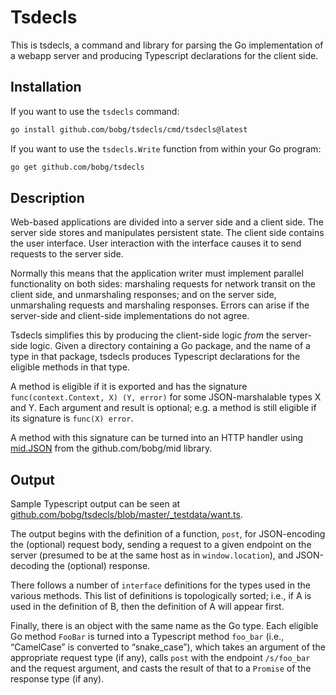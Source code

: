 # Tsdecls

This is tsdecls,
a command and library for parsing the Go implementation of a webapp server
and producing Typescript declarations for the client side.

## Installation

If you want to use the `tsdecls` command:

```sh
go install github.com/bobg/tsdecls/cmd/tsdecls@latest
```

If you want to use the `tsdecls.Write` function from within your Go program:

```sh
go get github.com/bobg/tsdecls
```

## Description

Web-based applications are divided into a server side and a client side.
The server side stores and manipulates persistent state.
The client side contains the user interface.
User interaction with the interface
causes it to send requests to the server side.

Normally this means that the application writer must implement parallel functionality on both sides:
marshaling requests for network transit on the client side,
and unmarshaling responses;
and on the server side,
unmarshaling requests and marshaling responses.
Errors can arise if the server-side and client-side implementations do not agree.

Tsdecls simplifies this by producing the client-side logic _from_ the server-side logic.
Given a directory containing a Go package,
and the name of a type in that package,
tsdecls produces Typescript declarations for the eligible methods in that type.

A method is eligible if it is exported
and has the signature `func(context.Context, X) (Y, error)`
for some JSON-marshalable types X and Y.
Each argument and result is optional;
e.g. a method is still eligible if its signature is `func(X) error`.

A method with this signature can be turned into an HTTP handler
using [mid.JSON](https://pkg.go.dev/github.com/bobg/mid#JSON)
from the github.com/bobg/mid library.

## Output

Sample Typescript output can be seen at [github.com/bobg/tsdecls/blob/master/_testdata/want.ts](https://github.com/bobg/tsdecls/blob/master/_testdata/want.ts).

The output begins with the definition of a function, `post`,
for JSON-encoding the (optional) request body,
sending a request to a given endpoint on the server
(presumed to be at the same host as in `window.location`),
and JSON-decoding the (optional) response.

There follows a number of `interface` definitions for the types used in the various methods.
This list of definitions is topologically sorted;
i.e., if A is used in the definition of B,
then the definition of A will appear first.

Finally, there is an object with the same name as the Go type.
Each eligible Go method `FooBar` is turned into a Typescript method `foo_bar`
(i.e., “CamelCase” is converted to “snake_case”),
which takes an argument of the appropriate request type (if any),
calls `post` with the endpoint `/s/foo_bar` and the request argument,
and casts the result of that to a `Promise` of the response type (if any).
